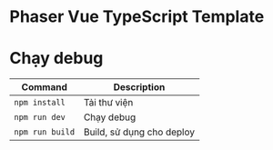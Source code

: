 # Phaser Vue TypeScript Template

# Chạy debug
| Command | Description |
|---------|-------------|
| `npm install` | Tải thư viện |
| `npm run dev` | Chạy debug |
| `npm run build` | Build, sử dụng cho deploy |